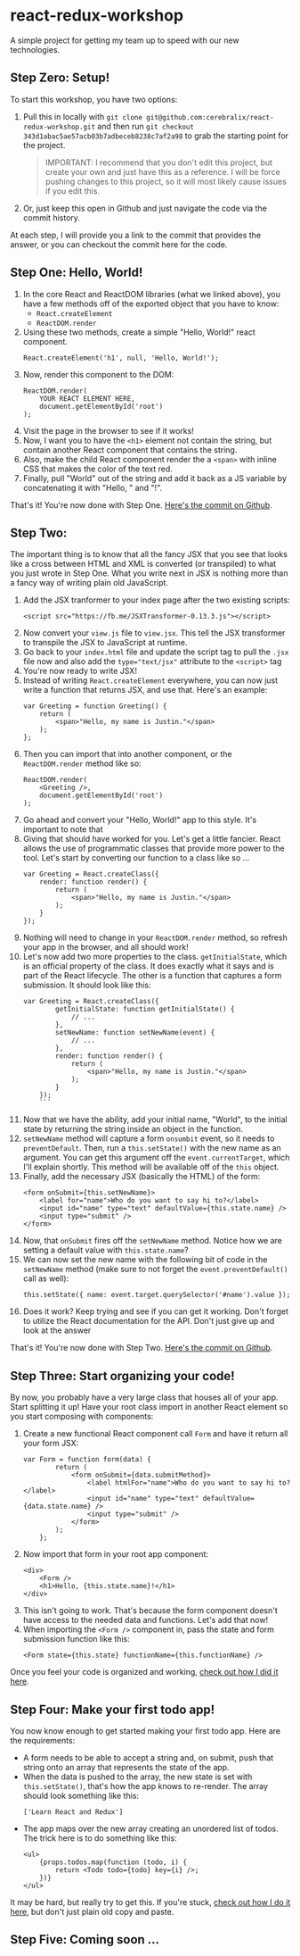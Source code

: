 # react-redux-workshop
A simple project for getting my team up to speed with our new technologies.

## Step Zero: Setup!

To start this workshop, you have two options:

1. Pull this in locally with `git clone git@github.com:cerebralix/react-redux-workshop.git` and then run `git checkout 343d1abac5ae57acb03b7adbeceb8238c7af2a98` to grab the starting point for the project.

	> IMPORTANT: I recommend that you don't edit this project, but create your own and just have this as a reference. I will be force pushing changes to this project, so it will most likely cause issues if you edit this.

2. Or, just keep this open in Github and just navigate the code via the commit history.

 At each step, I will provide you a link to the commit that provides the answer, or you can checkout the commit here for the code.

## Step One: Hello, World!

1. In the core React and ReactDOM libraries (what we linked above), you have a few methods off of the exported object that you have to know:
	- `React.createElement`
	- `ReactDOM.render`
2. Using these two methods, create a simple "Hello, World!" react component.
	```
	React.createElement('h1', null, 'Hello, World!');
	```
3. Now, render this component to the DOM:
	```
	ReactDOM.render(
		YOUR REACT ELEMENT HERE,
		document.getElementById('root')
	);
	```
4. Visit the page in the browser to see if it works!
5. Now, I want you to have the `<h1>` element not contain the string, but contain another React component that contains the string.
6. Also, make the child React component render the a `<span>` with inline CSS that makes the color of the text red.
7. Finally, pull "World" out of the string and add it back as a JS variable by concatenating it with "Hello, " and "!".

That's it! You're now done with Step One. [Here's the commit on Github](https://github.com/cerebralix/react-redux-workshop/commit/343d1abac5ae57acb03b7adbeceb8238c7af2a98).

## Step Two:

The important thing is to know that all the fancy JSX that you see that looks like a cross between HTML and XML is converted (or transpiled) to what you just wrote in Step One. What you write next in JSX is nothing more than a fancy way of writing plain old JavaScript.

1. Add the JSX tranformer to your index page after the two existing scripts:
	```
	<script src="https://fb.me/JSXTransformer-0.13.3.js"></script>
	```
2. Now convert your `view.js` file to `view.jsx`. This tell the JSX transformer to transpile the JSX to JavaScript at runtime.
3. Go back to your `index.html` file and update the script tag to pull the `.jsx` file now and also add the `type="text/jsx"` attribute to the `<script>` tag
4. You're now ready to write JSX!
5. Instead of writing `React.createElement` everywhere, you can now just write a function that returns JSX, and use that. Here's an example:
	```
	var Greeting = function Greeting() {
		return (
			<span>"Hello, my name is Justin."</span>
		);
	};
	```
6. Then you can import that into another component, or the `ReactDOM.render` method like so:
	```
	ReactDOM.render(
		<Greeting />,
		document.getElementById('root')
	);
	```
7. Go ahead and convert your "Hello, World!" app to this style. It's important to note that
8. Giving that should have worked for you. Let's get a little fancier. React allows the use of programmatic classes that provide more power to the tool. Let's start by converting our function to a class like so ...
	```
	var Greeting = React.createClass({
		render: function render() {
			return (
				<span>"Hello, my name is Justin."</span>
			);
		}
	});
	```
9. Nothing will need to change in your `ReactDOM.render` method, so refresh your app in the browser, and all should work!
10. Let's now add two more properties to the class. `getInitialState`, which is an official property of the class. It does exactly what it says and is part of the React lifecycle. The other is a function that captures a form submission. It should look like this:
	```
	var Greeting = React.createClass({
			getInitialState: function getInitialState() {
				// ...
			},
			setNewName: function setNewName(event) {
				// ...
			},
			render: function render() {
				return (
					<span>"Hello, my name is Justin."</span>
				);
			}
		});
		```
11. Now that we have the ability, add your initial name, "World", to the initial state by returning the string inside an object in the function.
12. `setNewName` method will capture a form `onsumbit` event, so it needs to `preventDefault`. Then, run a `this.setState()` with the new name as an argument. You can get this argument off the `event.currentTarget`, which I'll explain shortly. This method will be available off of the `this` object.
13. Finally, add the necessary JSX (basically the HTML) of the form:
	```
	<form onSubmit={this.setNewName}>
		<label for="name">Who do you want to say hi to?</label>
		<input id="name" type="text" defaultValue={this.state.name} />
		<input type="submit" />
	</form>
	```
14. Now, that `onSubmit` fires off the `setNewName` method. Notice how we are setting a default value with `this.state.name`?
15. We can now set the new name with the following bit of code in the `setNewName` method (make sure to not forget the `event.preventDefault()` call as well):
	```
	this.setState({ name: event.target.querySelector('#name').value });
	```
16. Does it work? Keep trying and see if you can get it working. Don't forget to utilize the React documentation for the API. Don't just give up and look at the answer

That's it! You're now done with Step Two. [Here's the commit on Github](https://github.com/cerebralix/react-redux-workshop/commit/ee345c686b1a24a7ad6392e86cc756bd49458c6a).

## Step Three: Start organizing your code!

By now, you probably have a very large class that houses all of your app. Start splitting it up! Have your root class import in another React element so you start composing with components:

1. Create a new functional React component call `Form` and have it return all your form JSX:
	```
	var Form = function form(data) {
			return (
				<form onSubmit={data.submitMethod}>
					<label htmlFor="name">Who do you want to say hi to?</label>
					<input id="name" type="text" defaultValue={data.state.name} />
					<input type="submit" />
				</form>
			);
		};
	```
2. Now import that form in your root app component:
	```
	<div>
		<Form />
		<h1>Hello, {this.state.name}!</h1>
	</div>
	```
3. This isn't going to work. That's because the form component doesn't have access to the needed data and functions. Let's add that now!
4. When importing the `<Form />` component in, pass the state and form submission function like this:
	```
	<Form state={this.state} functionName={this.functionName} />
	```

Once you feel your code is organized and working, [check out how I did it here](https://github.com/cerebralix/react-redux-workshop/commit/25b7e887547cdcd31ac021976e384c7e68724275).

## Step Four: Make your first todo app!

You now know enough to get started making your first todo app. Here are the requirements:

- A form needs to be able to accept a string and, on submit, push that string onto an array that represents the state of the app.
- When the data is pushed to the array, the new state is set with `this.setState()`, that's how the app knows to re-render. The array should look something like this:
	```
	['Learn React and Redux']
	```
- The app maps over the new array creating an unordered list of todos. The trick here is to do something like this:
	```
	<ul>
		{props.todos.map(function (todo, i) {
			return <Todo todo={todo} key={i} />;
		})}
	</ul>
	```

It may be hard, but really try to get this. If you're stuck, [check out how I do it here](https://github.com/cerebralix/react-redux-workshop/commit/af597f3baf9dd4eb6adb508e2286d3f3ff9c9a5b), but don't just plain old copy and paste.

## Step Five: Coming soon ...
